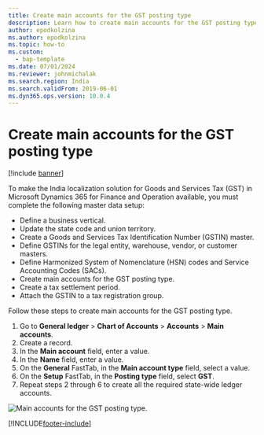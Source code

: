 ```yaml
---
title: Create main accounts for the GST posting type
description: Learn how to create main accounts for the GST posting type, part of the master data setup that is required to make an India localization solution.
author: epodkolzina
ms.author: epodkolzina
ms.topic: how-to
ms.custom: 
  - bap-template
ms.date: 07/01/2024
ms.reviewer: johnmichalak 
ms.search.region: India
ms.search.validFrom: 2019-06-01
ms.dyn365.ops.version: 10.0.4
---
```


# Create main accounts for the GST posting type

[!include [banner](../../includes/banner.md)]

To make the India localization solution for Goods and Services Tax (GST) in Microsoft Dynamics 365 for Finance and Operation available, you must complete the following master data setup:

- Define a business vertical.
- Update the state code and union territory.
- Create a Goods and Services Tax Identification Number (GSTIN) master.
- Define GSTINs for the legal entity, warehouse, vendor, or customer masters.
- Define Harmonized System of Nomenclature (HSN) codes and Service Accounting Codes (SACs).
- Create main accounts for the GST posting type.
- Create a tax settlement period.
- Attach the GSTIN to a tax registration group.

Follow these steps to create main accounts for the GST posting type.

1. Go to **General ledger** \> **Chart of Accounts** \> **Accounts** \> **Main accounts**.
2. Create a record.
3. In the **Main account** field, enter a value.
4. In the **Name** field, enter a value.
5. On the **General** FastTab, in the **Main account type** field, select a value.
6. On the **Setup** FastTab, in the **Posting type** field, select **GST**.
7. Repeat steps 2 through 6 to create all the required state-wide ledger accounts.

![Main accounts for the GST posting type.](../media/Create-main-accounts-for-the-GST-posting-type.png)


[!INCLUDE[footer-include](../../../includes/footer-banner.md)]
